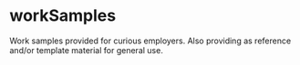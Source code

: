 # workSamples
Work samples provided for curious employers. Also providing as reference and/or template material for general use.
